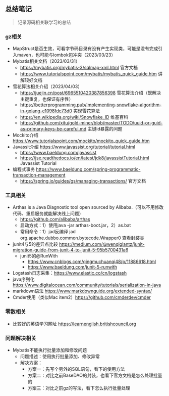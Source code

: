 ## 总结笔记
> 记录源码相关联学习的总结

### gz相关
* MapStruct是否生效，可看字节码目录有没有产生实现类，可能是没有完成引入maven，也可能与lombok包冲突（2023/03/23）
* Mybatis相关文档（2023/03/31）
  * https://mybatis.org/mybatis-3/sqlmap-xml.html 官方文档
  * https://www.tutorialspoint.com/mybatis/mybatis_quick_guide.htm 讲解较好文档 
* 雪花算法相关介绍（2023/04/03）
  * https://juejin.cn/post/6965510420387856398 雪花算法介绍（既解决主键重复，也保证有序性）
  * https://betterprogramming.pub/implementing-snowflake-algorithm-in-golang-c1098fdc73d0 实现雪花算法
  * https://en.wikipedia.org/wiki/Snowflake_ID 维基百科
  * https://github.com/xitu/gold-miner/blob/master/TODO/uuid-or-guid-as-primary-keys-be-careful.md  主键id暴露的问题
* Mockito介绍 https://www.tutorialspoint.com/mockito/mockito_quick_guide.htm
* Javassit介绍 https://www.javassist.org/tutorial/tutorial.html
  * https://www.baeldung.com/javassist 
  * https://jse.readthedocs.io/en/latest/jdk8/javassistTutorial.html   Javassist Tutorial
* 编程式事务 https://www.baeldung.com/spring-programmatic-transaction-management
  * https://spring.io/guides/gs/managing-transactions/  官方文档 

### 工具相关
* Arthas is a Java Diagnostic tool open sourced by Alibaba.（可以不用修改代码、重启服务就能解决线上问题） 
  * https://github.com/alibaba/arthas
  * 启动方式：1）使用java -jar arthas-boot.jar，2）as.bat <pid>
  * 常用命令：1）jad反编译 jad org.apache.dubbo.common.bytecode.Wrapper0 查看封装类
* junit4与5的差异点比较 https://medium.com/@wenqiglantz/junit-migration-guide-from-junit-4-to-junit-5-95b5700431a6
  * junit5的@RunWith 
     * https://www.cnblogs.com/qingmuchuanqi48/p/11886618.html 
     * https://www.baeldung.com/junit-5-runwith
* Logstash日志采集：https://www.elastic.co/cn/logstash
* java序列化 https://www.digitalocean.com/community/tutorials/serialization-in-java
* markdown语法 https://www.markdownguide.org/extended-syntax/
* Cmder使用（类似Mac item2）https://github.com/cmderdev/cmder

### 零散相关
* 比较好的英语学习网址 https://learnenglish.britishcouncil.org

### 问题解决相关
* Mybatis不能执行批量添加和修改问题
  * 问题描述：使用<foreach>执行批量添加、修改异常
  * 解决方案：
    * 方案一：先写个另外的SQL语句，看下<foreach>的使用方法
    * 方案二：对比之前BaseDAO的封装，也看下官方文档是怎么处理批量的
    * 方案三：对比之前gz的写法，看下怎么执行批量处理